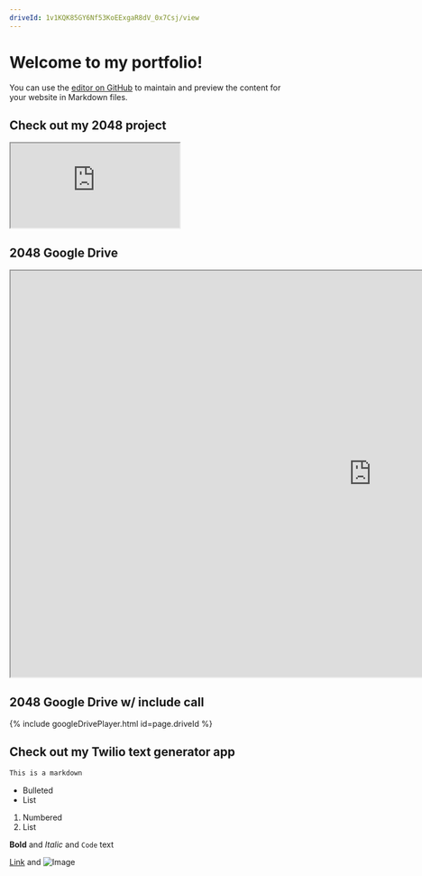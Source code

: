 ```yaml
---
driveId: 1v1KQK85GY6Nf53KoEExgaR8dV_0x7Csj/view
---
```



# Welcome to my portfolio!

You can use the [editor on GitHub](https://github.com/mildredsuriel/mildredsuriel.github.io/edit/main/index.md) to maintain and preview the content for your website in Markdown files.

## Check out my 2048 project
<iframe src="https://cdnapisec.kaltura.com/p/1301391/sp/130139100/embedIframeJs/uiconf_id/28278202/partner_id/1301391?"></iframe>

## 2048 Google Drive
<iframe src="https://drive.google.com/file/d/1v1KQK85GY6Nf53KoEExgaR8dV_0x7Csj/preview" width="1280" height="720"></iframe>


## 2048 Google Drive w/ include call
{% include googleDrivePlayer.html id=page.driveId %}

## Check out my Twilio text generator app

```markdown
This is a markdown
```

- Bulleted
- List

1. Numbered
2. List

**Bold** and _Italic_ and `Code` text

[Link](url) and ![Image](src)
